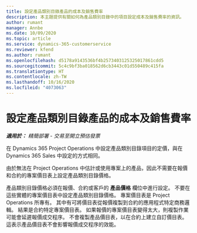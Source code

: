 ```yaml
---
title: 設定產品類別目錄產品的成本及銷售費率
description: 本主題提供有關如何為產品類別目錄中的項目設定成本及銷售費率的資訊。
author: rumant
manager: Annbe
ms.date: 10/09/2020
ms.topic: article
ms.service: dynamics-365-customerservice
ms.reviewer: kfend
ms.author: rumant
ms.openlocfilehash: d5178a9143536bf4b2573403125325017861cdd5
ms.sourcegitcommit: 5c4c9bf3ba018562d6cb3443c01d550489c415fa
ms.translationtype: HT
ms.contentlocale: zh-TW
ms.lasthandoff: 10/16/2020
ms.locfileid: "4073063"
---
```

# <a name="set-up-cost-and-sales-rates-for-catalog-products"></a>設定產品類別目錄產品的成本及銷售費率

_**適用於：** 精簡部署 - 交易至開立預估發票_


在 Dynamics 365 Project Operations 中設定產品類別目錄項目的定價，與在 Dynamics 365 Sales 中設定的方式相同。

由於無法在 Project Operations 中估計或使用專案上的產品，因此不需要在報價和合約的專案價目表上設定產品類別目錄價格。

產品類別目錄價格必須在報價、合約或客戶的 **產品價格** 欄位中進行設定。 不要在這些實體的專案價目表中設定產品類別目錄價格。 專案價目表是 Project Operations 所專有。 其中有可將價目表從報價複製到合約的應用程式特定商務邏輯。 結果是合約特定專案價目表。 如果報價的專案價目表變得太大，則複製作業可能會延遲報價成交程序。 不會複製產品價目表，以在合約上建立自訂價目表。 這表示產品價目表不會影響報價成交程序的效能。

